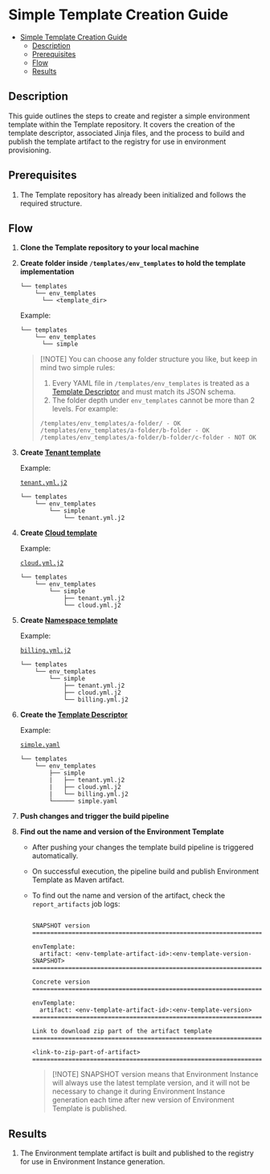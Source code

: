 # Simple Template Creation Guide

- [Simple Template Creation Guide](#simple-template-creation-guide)
  - [Description](#description)
  - [Prerequisites](#prerequisites)
  - [Flow](#flow)
  - [Results](#results)

## Description

This guide outlines the steps to create and register a simple environment template within the Template repository. It covers the creation of the template descriptor, associated Jinja files, and the process to build and publish the template artifact to the registry for use in environment provisioning.

## Prerequisites

1. The Template repository has already been initialized and follows the required structure.

## Flow

1. **Clone the Template repository to your local machine**

2. **Create folder inside `/templates/env_templates` to hold the template implementation**

    ```plaintext
    └── templates
        └── env_templates
          └── <template_dir>
    ```

    Example:

    ```plaintext
    └── templates
        └── env_templates
          └── simple
    ```

    > [!NOTE] You can choose any folder structure you like, but keep in mind two simple rules:
    >
    > 1. Every YAML file in `/templates/env_templates` is treated as a [Template Descriptor](/docs/envgene-objects.md#template-descriptor) and must match its JSON schema.
    > 2. The folder depth under `env_templates` cannot be more than 2 levels. For example:
    >
    > ```text
    > /templates/env_templates/a-folder/ - OK
    > /templates/env_templates/a-folder/b-folder - OK
    > /templates/env_templates/a-folder/b-folder/c-folder - NOT OK
    > ```

3. **Create [Tenant template](/docs/envgene-objects.md#tenant-template)**

    Example:

    [`tenant.yml.j2`](/docs/samples/template-repository/templates/env_templates/simple/tenant.yml.j2)

    ```plaintext
    └── templates
        └── env_templates
            └── simple
                └── tenant.yml.j2
    ```

4. **Create [Cloud template](/docs/envgene-objects.md#cloud-template)**

    Example:

    [`cloud.yml.j2`](/docs/samples/template-repository/templates/env_templates/simple/cloud.yml.j2)

    ```plaintext
    └── templates
        └── env_templates
            └── simple
                ├── tenant.yml.j2
                └── cloud.yml.j2
    ```

5. **Create [Namespace template](/docs/envgene-objects.md#namespace-template)**

    Example:

    [`billing.yml.j2`](/docs/samples/template-repository/templates/env_templates/simple/billing.yml.j2)

    ```plaintext
    └── templates
        └── env_templates
            └── simple
                ├── tenant.yml.j2
                ├── cloud.yml.j2
                └── billing.yml.j2
    ```

6. **Create the [Template Descriptor](/docs/envgene-objects.md#template-descriptor)**

    Example:

    [`simple.yaml`](/docs/samples/template-repository/templates/env_templates/simple.yaml)

    ```plaintext
    └── templates
        └── env_templates
            ├── simple
            |   ├── tenant.yml.j2
            |   ├── cloud.yml.j2
            |   └── billing.yml.j2
            └────── simple.yaml 
    ```

7. **Push changes and trigger the build pipeline**

8. **Find out the name and version of the Environment Template**

   - After pushing your changes the template build pipeline is triggered automatically.
   - On successful execution, the pipeline build and publish Environment Template as Maven artifact.
   - To find out the name and version of the artifact, check the `report_artifacts` job logs:
  
       ```plaintext
       
       SNAPSHOT version
       ======================================================================
       
       envTemplate:
         artifact: <env-template-artifact-id>:<env-template-version-SNAPSHOT>
       ======================================================================
       
       Concrete version
       ======================================================================
       
       envTemplate:
         artifact: <env-template-artifact-id>:<env-template-version>
       ======================================================================
       
       Link to download zip part of the artifact template
       ======================================================================
       
       <link-to-zip-part-of-artifact>
       ======================================================================
       ```  

      > [!NOTE] SNAPSHOT version means that Environment Instance will always use the latest template version, and it will not be necessary to change it during Environment Instance generation each time after new version of Environment Template is published.

## Results

1. The Environment template artifact is built and published to the registry for use in Environment Instance generation.
